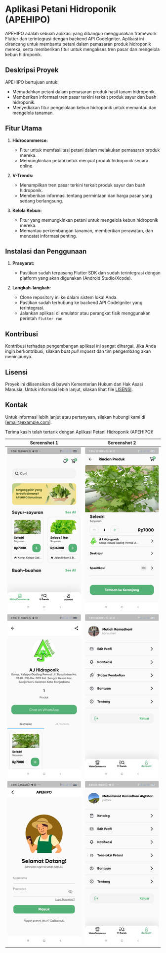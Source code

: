 # Aplikasi Petani Hidroponik (APEHIPO)

APEHIPO adalah sebuah aplikasi yang dibangun menggunakan framework Flutter dan terintegrasi dengan backend API CodeIgniter. Aplikasi ini dirancang untuk membantu petani dalam pemasaran produk hidroponik mereka, serta memberikan fitur untuk mengakses tren pasar dan mengelola kebun hidroponik.


## Deskripsi Proyek

APEHIPO bertujuan untuk:
- Memudahkan petani dalam pemasaran produk hasil tanam hidroponik.
- Memberikan informasi tren pasar terkini terkait produk sayur dan buah hidroponik.
- Menyediakan fitur pengelolaan kebun hidroponik untuk memantau dan mengelola tanaman.

## Fitur Utama

1. **Hidrocommerce:**
   - Fitur untuk memfasilitasi petani dalam melakukan pemasaran produk mereka.
   - Memungkinkan petani untuk menjual produk hidroponik secara online.

2. **V-Trends:**
   - Menampilkan tren pasar terkini terkait produk sayur dan buah hidroponik.
   - Memberikan informasi tentang permintaan dan harga pasar yang sedang berlangsung.

3. **Kelola Kebun:**
   - Fitur yang memungkinkan petani untuk mengelola kebun hidroponik mereka.
   - Memantau perkembangan tanaman, memberikan perawatan, dan mencatat informasi penting.

## Instalasi dan Penggunaan

1. **Prasyarat:**
   - Pastikan sudah terpasang Flutter SDK dan sudah terintegrasi dengan platform yang akan digunakan (Android Studio/Xcode).

2. **Langkah-langkah:**
   - Clone repository ini ke dalam sistem lokal Anda.
   - Pastikan sudah terhubung ke backend API CodeIgniter yang terintegrasi.
   - Jalankan aplikasi di emulator atau perangkat fisik menggunakan perintah `flutter run`.

## Kontribusi

Kontribusi terhadap pengembangan aplikasi ini sangat dihargai. Jika Anda ingin berkontribusi, silakan buat *pull request* dan tim pengembang akan meninjaunya.

## Lisensi

Proyek ini dilisensikan di bawah Kementerian Hukum dan Hak Asasi Manusia. Untuk informasi lebih lanjut, silakan lihat file [LISENSI](./screenshots/sertifikat_EC002023100433.pdf).

## Kontak

Untuk informasi lebih lanjut atau pertanyaan, silakan hubungi kami di [email@example.com].

Terima kasih telah tertarik dengan Aplikasi Petani Hidroponik (APEHIPO)!


| Screenshot 1                        | Screenshot 2                        |
|--------------------------------|---------------------------------|
| ![Fitur Hidrocommerce](./screenshots/IMG-20231128-WA0002.jpg)   | ![Fitur Rincian Produk](./screenshots/IMG-20231128-WA0003.jpg)    |
| ![Fitur Rincian Petani pada Hidrocommerce](./screenshots/IMG-20231128-WA0004.jpg)   | ![Fitur profil](./screenshots/IMG-20231128-WA0005.jpg)    |
| ![Fitur login](./screenshots/IMG-20231128-WA0006.jpg)   | ![Fitur profil petani](./screenshots/IMG-20231128-WA0007.jpg)    |

